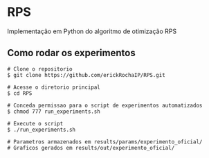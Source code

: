 # RPS
Implementação em Python do algoritmo de otimização RPS

## Como rodar os experimentos

```
# Clone o repositorio
$ git clone https://github.com/erickRochaIP/RPS.git

# Acesse o diretorio principal
$ cd RPS

# Conceda permissao para o script de experimentos automatizados
$ chmod 777 run_experiments.sh

# Execute o script
$ ./run_experiments.sh

# Parametros armazenados em results/params/experimento_oficial/
# Graficos gerados em results/out/experimento_oficial/
```